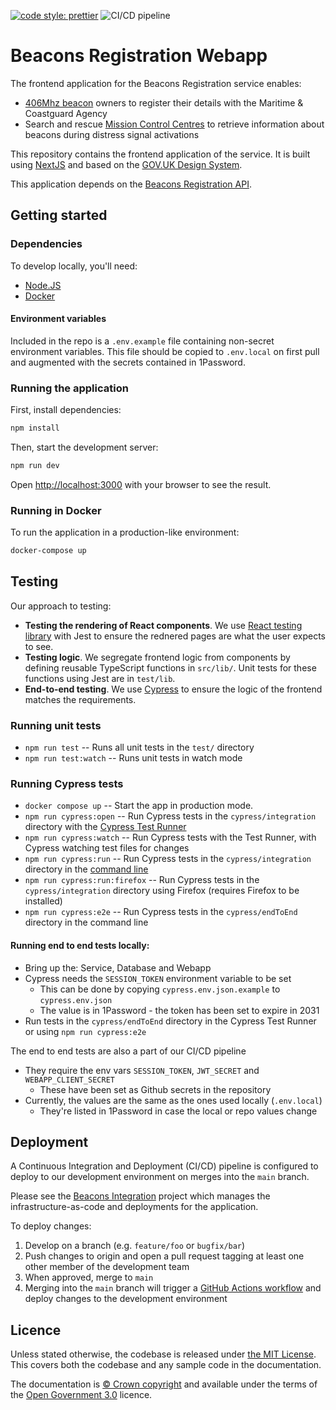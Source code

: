 [![code style: prettier](https://img.shields.io/badge/code_style-prettier-ff69b4.svg?style=flat-square)](https://github.com/prettier/prettier)
![CI/CD pipeline](https://github.com/mcagov/beacons-webapp/workflows/CI/CD%20pipeline/badge.svg)

# Beacons Registration Webapp

The frontend application for the Beacons Registration service enables:

- [406Mhz beacon](https://www.gov.uk/maritime-safety-weather-and-navigation/register-406-mhz-beacons) owners to register their details with the Maritime & Coastguard Agency
- Search and rescue [Mission Control Centres](<https://en.wikipedia.org/wiki/Mission_control_centre_(Cospas-Sarsat)>) to retrieve information about beacons during distress signal activations

This repository contains the frontend application of the service. It is built using [NextJS](https://nextjs.org/) and based on the [GOV.UK Design System](https://design-system.service.gov.uk/).

This application depends on the [Beacons Registration API](https://github.com/mcagov/beacons-service).

## Getting started

### Dependencies

To develop locally, you'll need:

- [Node.JS](https://nodejs.org/en/)
- [Docker](https://www.docker.com/)

#### Environment variables

Included in the repo is a `.env.example` file containing non-secret environment variables. This file should be copied
to `.env.local` on first pull and augmented with the secrets contained in 1Password.

### Running the application

First, install dependencies:

```bash
npm install
```

Then, start the development server:

```bash
npm run dev
```

Open [http://localhost:3000](http://localhost:3000) with your browser to see the result.

### Running in Docker

To run the application in a production-like environment:

```bash
docker-compose up
```

## Testing

Our approach to testing:

- **Testing the rendering of React components**. We use [React testing library](https://testing-library.com/docs/react-testing-library/intro/) with Jest to ensure the rednered pages are what the user expects to see.
- **Testing logic**. We segregate frontend logic from components by defining reusable TypeScript functions in `src/lib/`. Unit tests for these functions using Jest are in `test/lib`.
- **End-to-end testing**. We use [Cypress](https://docs.cypress.io/guides/overview/why-cypress.html) to ensure the logic of the frontend matches the requirements.

### Running unit tests

- `npm run test` -- Runs all unit tests in the `test/` directory
- `npm run test:watch` -- Runs unit tests in watch mode

### Running Cypress tests

- `docker compose up` -- Start the app in production mode.
- `npm run cypress:open` -- Run Cypress tests in the `cypress/integration` directory with the [Cypress Test Runner](https://docs.cypress.io/guides/core-concepts/test-runner.html#Overview)
- `npm run cypress:watch` -- Run Cypress tests with the Test Runner, with Cypress watching test files for changes
- `npm run cypress:run` -- Run Cypress tests in the `cypress/integration` directory in the [command line](https://docs.cypress.io/guides/guides/command-line.html#cypress-run)
- `npm run cypress:run:firefox` -- Run Cypress tests in the `cypress/integration` directory using Firefox (requires Firefox to be installed)
- `npm run cypress:e2e` -- Run Cypress tests in the `cypress/endToEnd` directory in the command line

#### Running end to end tests locally:

- Bring up the: Service, Database and Webapp
- Cypress needs the `SESSION_TOKEN` environment variable to be set
  - This can be done by copying `cypress.env.json.example` to `cypress.env.json`
  - The value is in 1Password - the token has been set to expire in 2031
- Run tests in the `cypress/endToEnd` directory in the Cypress Test Runner or using `npm run cypress:e2e`

The end to end tests are also a part of our CI/CD pipeline

- They require the env vars `SESSION_TOKEN`, `JWT_SECRET` and `WEBAPP_CLIENT_SECRET`
  - These have been set as Github secrets in the repository
- Currently, the values are the same as the ones used locally (`.env.local`)
  - They're listed in 1Password in case the local or repo values change

## Deployment

A Continuous Integration and Deployment (CI/CD) pipeline is configured to deploy to our development environment on merges into the `main` branch.

Please see the [Beacons Integration](https://github.com/mcagov/beacons-integration) project which manages the infrastructure-as-code and deployments for the application.

To deploy changes:

1.  Develop on a branch (e.g. `feature/foo` or `bugfix/bar`)
2.  Push changes to origin and open a pull request tagging at least one other member of the development team
3.  When approved, merge to `main`
4.  Merging into the `main` branch will trigger a [GitHub Actions workflow](.github/workflows/main.yml) and deploy changes to the development environment

## Licence

Unless stated otherwise, the codebase is released under [the MIT License][mit].
This covers both the codebase and any sample code in the documentation.

The documentation is [&copy; Crown copyright][copyright] and available under the terms
of the [Open Government 3.0][ogl] licence.

[mit]: LICENCE
[copyright]: http://www.nationalarchives.gov.uk/information-management/re-using-public-sector-information/uk-government-licensing-framework/crown-copyright/
[ogl]: http://www.nationalarchives.gov.uk/doc/open-government-licence/version/3/
